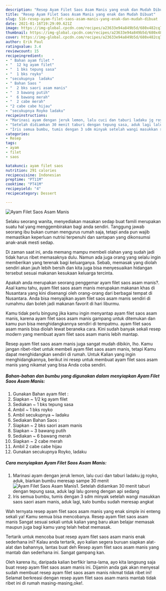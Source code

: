 ```yaml
---
description: "Resep Ayam Filet Saos Asam Manis yang enak dan Mudah Dibuat"
title: "Resep Ayam Filet Saos Asam Manis yang enak dan Mudah Dibuat"
slug: 516-resep-ayam-filet-saos-asam-manis-yang-enak-dan-mudah-dibuat
date: 2021-01-16T19:29:09.621Z
image: https://img-global.cpcdn.com/recipes/a23633e94a849b5d/680x482cq70/ayam-filet-saos-asam-manis-foto-resep-utama.jpg
thumbnail: https://img-global.cpcdn.com/recipes/a23633e94a849b5d/680x482cq70/ayam-filet-saos-asam-manis-foto-resep-utama.jpg
cover: https://img-global.cpcdn.com/recipes/a23633e94a849b5d/680x482cq70/ayam-filet-saos-asam-manis-foto-resep-utama.jpg
author: Erik Paul
ratingvalue: 3.4
reviewcount: 15
recipeingredient:
- " Bahan ayam filet "
- "  12 kg ayam filet"
- "  1 bks tepung sasa"
- "  1 bks royko"
- "secukupnya  ladaku"
- " Bahan Saos "
- "  2 bks saori asam manis"
- "  3 bawang putih"
- "  6 bawang merah"
- "  2 cabe merah"
- "2 cabe cabe hijau"
- "secukupnya Royko ladaku"
recipeinstructions:
- "Marinasi ayam dengan jeruk lemon, lalu cuci dan taburi ladaku jg royko, aduk, biarkan bumbu meresap sampe 30 menit"
- "Setelah didiamkan 30 menit taburi dengan tepung sasa, aduk lagi lalu goreng dengan api sedang"
- "Iris semua bumbu, tumis dengan 3 sdm minyak setelah wangi masukkan saos saori asam manis, aduk lagi, kalo bumbu sudah meresap angkat"
categories:
- Resep
tags:
- ayam
- filet
- saos

katakunci: ayam filet saos 
nutrition: 291 calories
recipecuisine: Indonesian
preptime: "PT11M"
cooktime: "PT41M"
recipeyield: "4"
recipecategory: Dessert

---
```



![Ayam Filet Saos Asam Manis](https://img-global.cpcdn.com/recipes/a23633e94a849b5d/680x482cq70/ayam-filet-saos-asam-manis-foto-resep-utama.jpg)

Selaku seorang wanita, menyediakan masakan sedap buat famili merupakan suatu hal yang menggembirakan bagi anda sendiri. Tanggung jawab seorang ibu bukan cuman mengurus rumah saja, tetapi anda pun wajib memastikan keperluan nutrisi terpenuhi dan santapan yang dikonsumsi anak-anak mesti sedap.

Di zaman  saat ini, anda memang mampu membeli olahan yang sudah jadi tidak harus ribet memasaknya dulu. Namun ada juga orang yang selalu ingin memberikan yang terenak bagi keluarganya. Sebab, memasak yang diolah sendiri akan jauh lebih bersih dan kita juga bisa menyesuaikan hidangan tersebut sesuai makanan kesukaan keluarga tercinta. 



Apakah anda merupakan seorang penggemar ayam filet saos asam manis?. Asal kamu tahu, ayam filet saos asam manis merupakan makanan khas di Nusantara yang kini disenangi oleh orang-orang dari berbagai tempat di Nusantara. Anda bisa menyajikan ayam filet saos asam manis sendiri di rumahmu dan boleh jadi makanan favorit di hari liburmu.

Kamu tidak perlu bingung jika kamu ingin menyantap ayam filet saos asam manis, karena ayam filet saos asam manis gampang untuk ditemukan dan kamu pun bisa menghidangkannya sendiri di tempatmu. ayam filet saos asam manis bisa diolah lewat beraneka cara. Kini sudah banyak sekali resep modern yang membuat ayam filet saos asam manis lebih mantap.

Resep ayam filet saos asam manis juga sangat mudah dibikin, lho. Kamu jangan ribet-ribet untuk membeli ayam filet saos asam manis, tetapi Kamu dapat menghidangkan sendiri di rumah. Untuk Kalian yang ingin menghidangkannya, berikut ini resep untuk membuat ayam filet saos asam manis yang nikamat yang bisa Anda coba sendiri.

<!--inarticleads1-->

##### Bahan-bahan dan bumbu yang digunakan dalam menyiapkan Ayam Filet Saos Asam Manis:

1. Gunakan  Bahan ayam filet :
1. Siapkan  ~ 1/2 kg ayam filet
1. Sediakan  ~ 1 bks tepung sasa
1. Ambil  ~ 1 bks royko
1. Ambil secukupnya ~ ladaku
1. Sediakan  Bahan Saos :
1. Siapkan  ~ 2 bks saori asam manis
1. Siapkan  ~ 3 bawang putih
1. Sediakan  ~ 6 bawang merah
1. Siapkan  ~ 2 cabe merah
1. Ambil 2 cabe cabe hijau
1. Gunakan secukupnya Royko, ladaku




<!--inarticleads2-->

##### Cara menyiapkan Ayam Filet Saos Asam Manis:

1. Marinasi ayam dengan jeruk lemon, lalu cuci dan taburi ladaku jg royko, aduk, biarkan bumbu meresap sampe 30 menit
<img src="https://img-global.cpcdn.com/steps/2598d35d0fb795e9/160x128cq70/ayam-filet-saos-asam-manis-langkah-memasak-1-foto.jpg" alt="Ayam Filet Saos Asam Manis">1. Setelah didiamkan 30 menit taburi dengan tepung sasa, aduk lagi lalu goreng dengan api sedang
1. Iris semua bumbu, tumis dengan 3 sdm minyak setelah wangi masukkan saos saori asam manis, aduk lagi, kalo bumbu sudah meresap angkat




Wah ternyata resep ayam filet saos asam manis yang enak simple ini enteng sekali ya! Kamu semua bisa mencobanya. Resep ayam filet saos asam manis Sangat sesuai sekali untuk kalian yang baru akan belajar memasak maupun juga bagi kamu yang telah hebat memasak.

Tertarik untuk mencoba buat resep ayam filet saos asam manis enak sederhana ini? Kalau anda tertarik, ayo kalian segera buruan siapkan alat-alat dan bahannya, lantas buat deh Resep ayam filet saos asam manis yang mantab dan sederhana ini. Sangat gampang kan. 

Oleh karena itu, daripada kalian berfikir lama-lama, ayo kita langsung saja buat resep ayam filet saos asam manis ini. Dijamin anda gak akan menyesal sudah membuat resep ayam filet saos asam manis nikmat tidak ribet ini! Selamat berkreasi dengan resep ayam filet saos asam manis mantab tidak ribet ini di rumah masing-masing,oke!.

